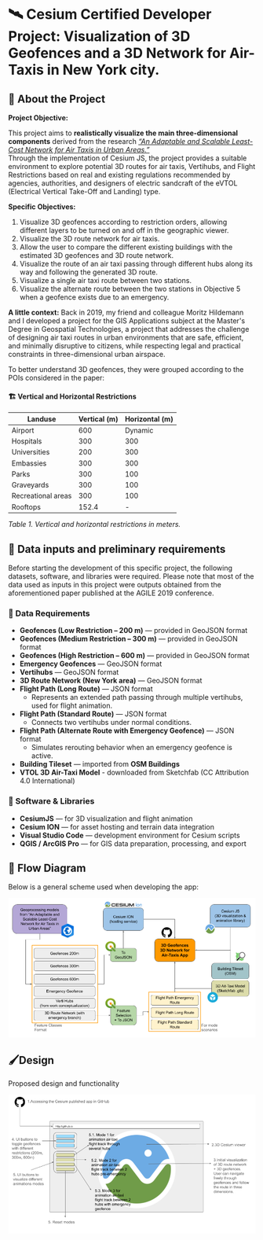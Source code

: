 # 🛰 Cesium Certified Developer Project: Visualization of 3D Geofences and a 3D Network for Air-Taxis in New York city.

## 📘 About the Project
**Project Objective:** 

This project aims to **realistically visualize the main three-dimensional components** derived from the research [*“An Adaptable and Scalable Least-Cost Network for Air Taxis in Urban Areas.”*](https://www.researchgate.net/publication/341173954_An_adaptable_and_scalable_least-cost_network_for_air-taxis_in_urban_areas_Study_area_Manhattan_New_York)  
Through the implementation of Cesium JS, the project provides a suitable environment to explore potential 3D routes for air taxis, Vertihubs, and Flight Restrictions based on real and existing regulations recommended by agencies, authorities, and designers of electric sandcraft of the eVTOL (Electrical Vertical Take-Off and Landing) type.

**Specific Objectives:**

1. Visualize 3D geofences according to restriction orders, allowing different layers to be turned on and off in the geographic viewer.
2. Visualize the 3D route network for air taxis.
3. Allow the user to compare the different existing buildings with the estimated 3D geofences and 3D route network.
4. Visualize the route of an air taxi passing through different hubs along its way and following the generated 3D route.
5. Visualize a single air taxi route between two stations.
6. Visualize the alternate route between the two stations in Objective 5 when a geofence exists due to an emergency.

**A little context:**
Back in 2019, my friend and colleague Moritz Hildemann and I developed a project for the GIS Applications subject at the Master's Degree in Geospatial Technologies, a project that addresses the challenge of designing air taxi routes in urban environments that are safe, efficient, and minimally disruptive to citizens, while respecting legal and practical constraints in three-dimensional urban airspace.

To better understand 3D geofences, they were grouped according to the POIs considered in the paper:

#### 🏗️ Vertical and Horizontal Restrictions

| Landuse             | Vertical (m) | Horizontal (m) |
|---------------------|--------------|----------------|
| Airport             | 600          | Dynamic        |
| Hospitals           | 300          | 300            |
| Universities        | 200          | 300            |
| Embassies           | 300          | 300            |
| Parks               | 300          | 100            |
| Graveyards          | 300          | 100            |
| Recreational areas  | 300          | 100            |
| Rooftops            | 152.4        | -              |

*Table 1. Vertical and horizontal restrictions in meters.*


## 🧩 Data inputs and preliminary requirements
Before starting the development of this specific project, the following datasets, software, and libraries were required. Please note that most of the data used as inputs in this project were outputs obtained from the aforementioned paper published at the AGILE 2019 conference.

### 📂 Data Requirements

 - **Geofences (Low Restriction – 200 m)** — provided in GeoJSON format  
 - **Geofences (Medium Restriction – 300 m)** — provided in GeoJSON format  
 - **Geofences (High Restriction – 600 m)** — provided in GeoJSON format  
 - **Emergency Geofences** — GeoJSON format  
 - **Vertihubs** — GeoJSON format  
 - **3D Route Network (New York area)** — GeoJSON format  
 - **Flight Path (Long Route)** — JSON format  
   - Represents an extended path passing through multiple vertihubs, used for flight animation.  
 - **Flight Path (Standard Route)** — JSON format  
   - Connects two vertihubs under normal conditions.  
 - **Flight Path (Alternate Route with Emergency Geofence)** — JSON format  
   - Simulates rerouting behavior when an emergency geofence is active.  
 - **Building Tileset** — imported from **OSM Buildings**
 - **VTOL 3D Air-Taxi Model** - downloaded from Sketchfab (CC Attribution 4.0 International)
 
 ### 🧰 Software & Libraries
 
 - **CesiumJS** — for 3D visualization and flight animation  
 - **Cesium ION** — for asset hosting and terrain data integration  
 - **Visual Studio Code** — development environment for Cesium scripts  
 - **QGIS / ArcGIS Pro** — for GIS data preparation, processing, and export  

## 🔁 Flow Diagram
Below is a general scheme used when developing the app:
<p align="center">
  <img src="./public/images/Workflow.png" alt="Workflow Diagram" width="700">
</p>

## 🖌️Design
Proposed design and functionality
<p align="center">
  <img src="./public/images/Mock Design.png" alt="Workflow Diagram" width="700">
</p>
